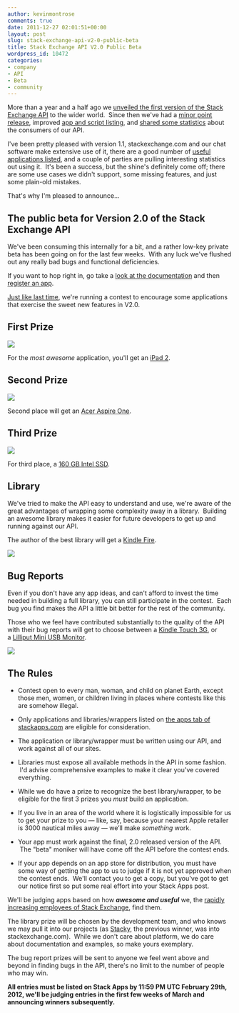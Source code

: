 ```yaml
---
author: kevinmontrose
comments: true
date: 2011-12-27 02:01:51+00:00
layout: post
slug: stack-exchange-api-v2-0-public-beta
title: Stack Exchange API V2.0 Public Beta
wordpress_id: 10472
categories:
- company
- API
- Beta
- community
---
```


More than a year and a half ago we [unveiled the first version of the Stack Exchange API](http://blog.stackoverflow.com/2010/05/stack-exchange-api-public-beta-starts/) to the wider world.  Since then we've had a [minor point release](http://blog.stackoverflow.com/2011/02/stack-exchange-api-1-1-and-improved-app-gallery/), improved [app and script listing](http://blog.stackoverflow.com/2011/02/stack-apps-and-scripts/), and [shared some statistics](http://blog.stackoverflow.com/2011/09/stack-exchange-api-usage-stats-and-api-2-0-plans/) about the consumers of our API.

I've been pretty pleased with version 1.1, stackexchange.com and our chat software make extensive use of it, there are a good number of [useful applications listed](http://stackapps.com/questions/tagged/app?sort=votes&pagesize=50), and a couple of parties are pulling interesting statistics out using it.  It's been a success, but the shine's definitely come off; there are some use cases we didn't support, some missing features, and just some plain-old mistakes.

That's why I'm pleased to announce...


## The public beta for Version 2.0 of the Stack Exchange API


We've been consuming this internally for a bit, and a rather low-key private beta has been going on for the last few weeks.  With any luck we've flushed out any really bad bugs and functional deficiencies.

If you want to hop right in, go take a [look at the documentation](https://api.stackexchange.com/docs) and then [register an app](http://stackapps.com/apps/oauth/register).

[Just like last time](http://blog.stackoverflow.com/2010/05/stack-exchange-api-contest/), we're running a contest to encourage some applications that exercise the sweet new features in V2.0.


## First Prize


[![](/blog/images/2011-12-27-stack-exchange-api-v2-0-public-beta/ipad.png)](http://blog.stackoverflow.com/2011/12/stack-exchange-api-v2-0-public-beta/ipad/)

For the _most awesome_ application, you'll get an [iPad 2](http://store.apple.com/us/browse/home/shop_ipad/family/ipad).


## Second Prize


[![](/blog/images/2011-12-27-stack-exchange-api-v2-0-public-beta/acer.jpg)](http://blog.stackoverflow.com/2011/12/stack-exchange-api-v2-0-public-beta/acer/)

Second place will get an [Acer Aspire One](http://www.amazon.com/Acer-AO722-0473-11-6-Inch-Netbook-Espresso/dp/B005J2E2US/ref=zg_bs_1232596011_2).


## Third Prize


[![](/blog/images/2011-12-27-stack-exchange-api-v2-0-public-beta/ssd.jpg)](http://blog.stackoverflow.com/2011/12/stack-exchange-api-v2-0-public-beta/ssd/)

For third place, a [160 GB Intel SSD](http://www.amazon.com/Intel-SATA-2-5-Inch-Solid-State-Drive/dp/B004UG3YU8/ref=sr_1_2?ie=UTF8&qid=1324665809&sr=8-2).


## Library


We've tried to make the API easy to understand and use, we're aware of the great advantages of wrapping some complexity away in a library.  Building an awesome library makes it easier for future developers to get up and running against our API.

The author of the best library will get a [Kindle Fire](http://www.amazon.com/gp/product/B0051VVOB2/ref=famstripe_kf).

[![](/blog/images/2011-12-27-stack-exchange-api-v2-0-public-beta/fire.jpg)](http://blog.stackoverflow.com/2011/12/stack-exchange-api-v2-0-public-beta/fire/)


## Bug Reports


Even if you don't have any app ideas, and can't afford to invest the time needed in building a full library, you can still participate in the contest.  Each bug you find makes the API a little bit better for the rest of the community.

Those who we feel have contributed substantially to the quality of the API with their bug reports will get to choose between a [Kindle Touch 3G](http://www.amazon.com/Kindle-Touch-e-Reader-Touch-Screen-3G-Special-Offers/dp/B005890G8O/ref=amb_link_359250342_5?pf_rd_m=ATVPDKIKX0DER&pf_rd_s=center-1&pf_rd_r=15X63RTEZP8M741B0NBK&pf_rd_t=101&pf_rd_p=1340226422&pf_rd_i=507846), or a [Lilliput Mini USB Monitor](http://www.thinkgeek.com/computing/usb-gadgets/c609/).

[![](/blog/images/2011-12-27-stack-exchange-api-v2-0-public-beta/bug-prizes1.jpg)](http://blog.stackoverflow.com/2011/12/stack-exchange-api-v2-0-public-beta/bug-prizes-2/)




## The Rules





	
  * Contest open to every man, woman, and child on planet Earth, except those men, women, or children living in places where contests like this are somehow illegal.

	
  * Only applications and libraries/wrappers listed on [the apps tab of stackapps.com](http://stackapps.com/?tab=apps) are eligible for consideration.

	
  * The application or library/wrapper must be written using our API, and work against all of our sites.

	
  * Libraries must expose all available methods in the API in some fashion.  I'd advise comprehensive examples to make it clear you've covered everything.

	
  * While we do have a prize to recognize the best library/wrapper, to be eligible for the first 3 prizes you _must_ build an application.

	
  * If you live in an area of the world where it is logistically impossible for us to get your prize to you — like, say, because your nearest Apple retailer is 3000 nautical miles away — we’ll make _something_ work.

	
  * Your app must work against the final, 2.0 released version of the API.  The "beta" moniker will have come off the API before the contest ends.

	
  * If your app depends on an app store for distribution, you must have some way of getting the app to us to judge if it is not yet approved when the contest ends.  We'll contact you to get a copy, but you've got to get our notice first so put some real effort into your Stack Apps post.


We'll be judging apps based on how _**awesome and useful**_ we, the [rapidly increasing employees of Stack Exchange](http://stackexchange.com/about/team), find them.

The library prize will be chosen by the development team, and who knows we may pull it into our projects (as [Stacky](http://stackapps.com/questions/6/stacky-a-net-client-library-now-supports-1-1), the previous winner, was into stackexchange.com).  While we don't care about platform, we do care about documentation and examples, so make yours exemplary.

The bug report prizes will be sent to anyone we feel went above and beyond in finding bugs in the API, there's no limit to the number of people who may win.

**All entries must be listed on Stack Apps by 11:59 PM UTC February 29th, 2012, we'll be judging entries in the first few weeks of March and announcing winners subsequently.**
